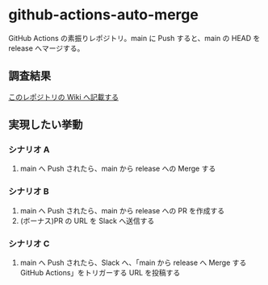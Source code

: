 # github-actions-auto-merge

GitHub Actions の素振りレポジトリ。main に Push すると、main の HEAD を release へマージする。

## 調査結果

[このレポジトリの Wiki へ記載する](https://github.com/jun-g-0/github-actions-auto-merge/wiki)

## 実現したい挙動

### シナリオ A

1. main へ Push されたら、main から release への Merge する

### シナリオ B

1. main へ Push されたら、main から release への PR を作成する
2. (ボーナス)PR の URL を Slack へ送信する

### シナリオ C

1. main へ Push されたら、Slack へ、「main から release へ Merge する GitHub Actions」をトリガーする URL を投稿する
